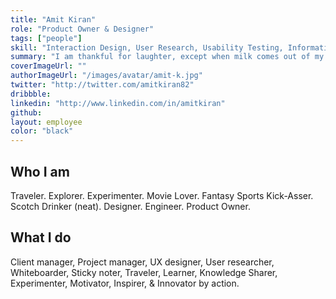 ```yaml
---
title: "Amit Kiran"
role: "Product Owner & Designer"
tags: ["people"]
skill: "Interaction Design, User Research, Usability Testing, Information Architecture, Customer Satisfaction, Consulting, Marketing, Sales"
summary: "I am thankful for laughter, except when milk comes out of my nose."
coverImageUrl: ""
authorImageUrl: "/images/avatar/amit-k.jpg"
twitter: "http://twitter.com/amitkiran82"
dribbble:
linkedin: "http://www.linkedin.com/in/amitkiran"
github:
layout: employee
color: "black"
---
```


## Who I am

Traveler. Explorer. Experimenter.
Movie Lover.  Fantasy Sports Kick-Asser.  Scotch Drinker (neat).
Designer. Engineer. Product Owner.

## What I do

Client manager, Project manager, UX designer, User researcher, Whiteboarder, Sticky noter, Traveler, Learner, Knowledge Sharer, Experimenter, Motivator, Inspirer, & Innovator by action.
